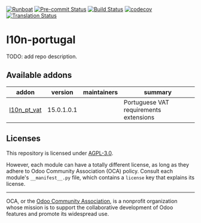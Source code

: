 
[![Runboat](https://img.shields.io/badge/runboat-Try%20me-875A7B.png)](https://runboat.odoo-community.org/builds?repo=OCA/l10n-portugal&target_branch=15.0)
[![Pre-commit Status](https://github.com/OCA/l10n-portugal/actions/workflows/pre-commit.yml/badge.svg?branch=15.0)](https://github.com/OCA/l10n-portugal/actions/workflows/pre-commit.yml?query=branch%3A15.0)
[![Build Status](https://github.com/OCA/l10n-portugal/actions/workflows/test.yml/badge.svg?branch=15.0)](https://github.com/OCA/l10n-portugal/actions/workflows/test.yml?query=branch%3A15.0)
[![codecov](https://codecov.io/gh/OCA/l10n-portugal/branch/15.0/graph/badge.svg)](https://codecov.io/gh/OCA/l10n-portugal)
[![Translation Status](https://translation.odoo-community.org/widgets/l10n-portugal-15-0/-/svg-badge.svg)](https://translation.odoo-community.org/engage/l10n-portugal-15-0/?utm_source=widget)

<!-- /!\ do not modify above this line -->

# l10n-portugal

TODO: add repo description.

<!-- /!\ do not modify below this line -->

<!-- prettier-ignore-start -->

[//]: # (addons)

Available addons
----------------
addon | version | maintainers | summary
--- | --- | --- | ---
[l10n_pt_vat](l10n_pt_vat/) | 15.0.1.0.1 |  | Portuguese VAT requirements extensions

[//]: # (end addons)

<!-- prettier-ignore-end -->

## Licenses

This repository is licensed under [AGPL-3.0](LICENSE).

However, each module can have a totally different license, as long as they adhere to Odoo Community Association (OCA)
policy. Consult each module's `__manifest__.py` file, which contains a `license` key
that explains its license.

----
OCA, or the [Odoo Community Association](http://odoo-community.org/), is a nonprofit
organization whose mission is to support the collaborative development of Odoo features
and promote its widespread use.

